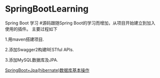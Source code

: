 # SpringBootLearning
Spring Boot 学习
#源码跟随Spring Boot的学习而增加，从项目开始建立到加入使用的插件。
主要过程如下  

  1.用maven搭建项目.  
 
  2.添加Swagger2构建RESTful APIs.  
  
  3.添加MySQL数据库及JPA.


[SpringBoot+Jpa(hibernate)数据库基本操作](https://blog.csdn.net/juanmiao/article/details/78501064)